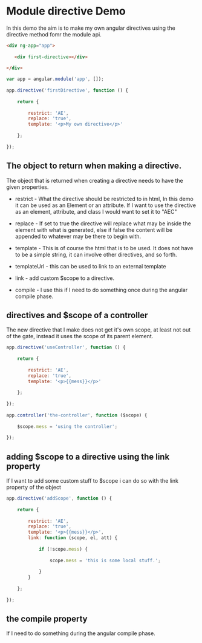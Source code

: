 # Module directive Demo

In this demo the aim is to make my own angular directives using the directive method fomr the module api.

```html
<div ng-app="app">
 
   <div first-directive></div>
 
</div>
```


```js
var app = angular.module('app', []);
 
app.directive('firstDirective', function () {
 
    return {
 
        restrict: 'AE',
        replace: 'true',
        template: '<p>My own directive</p>'
 
    };
 
});
```

## The object to return when making a directive.

The object that is returned when creating a directive needs to have the given properties.

* restrict - What the directive should be restricted to in html, In this demo it can be used as an Element or an attribute. If I want to use the directive as an element, attribute, and class I would want to set it to "AEC"

* replace - If set to true the directive will replace what may be inside the element with what is generated, else if false the content will be appended to whatever may be there to begin with.

* template - This is of course the html that is to be used. It does not have to be a simple string, it can involve other directives, and so forth.

* templateUrl - this can be used to link to an external template

* link - add custom $scope to a directive.

* compile - I use this if I need to do something once during the angular compile phase.

## directives and $scope of a controller

The new directive that I make does not get it's own scope, at least not out of the gate, instead it uses the scope of its parent element.

```js
app.directive('useController', function () {
 
    return {
 
        restrict: 'AE',
        replace: 'true',
        template: '<p>{{mess}}</p>'
 
    };
 
});
 
app.controller('the-controller', function ($scope) {
 
    $scope.mess = 'using the controller';
 
});
```

## adding $scope to a directive using the link property

If I want to add some custom stuff to $scope i can do so with the link property of the object

```js
app.directive('addScope', function () {
 
    return {
 
        restrict: 'AE',
        replace: 'true',
        template: '<p>{{mess}}</p>',
        link: function (scope, el, att) {
 
            if (!scope.mess) {
 
                scope.mess = 'this is some local stuff.';
 
            }
        }
 
    };
 
});
```

## the compile property

If I need to do something during the angular compile phase.